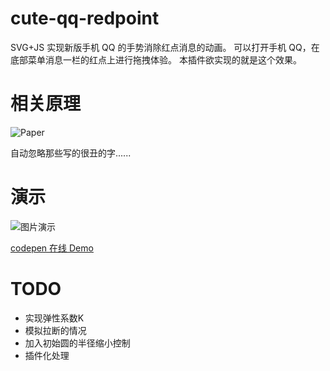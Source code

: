 # cute-qq-redpoint
SVG+JS 实现新版手机 QQ 的手势消除红点消息的动画。
可以打开手机 QQ，在底部菜单消息一栏的红点上进行拖拽体验。
本插件欲实现的就是这个效果。

# 相关原理

![Paper](/paper.jpg "草稿")

自动忽略那些写的很丑的字......

# 演示

![图片演示](/preview.gif "图片演示")

[codepen 在线 Demo](http://codepen.io/qddegtya/details/EapGWK "Demo")

# TODO

  * 实现弹性系数K
  * 模拟拉断的情况
  * 加入初始圆的半径缩小控制
  * 插件化处理
